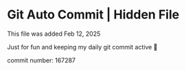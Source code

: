 # Git Auto Commit | Hidden File

This file was added Feb 12, 2025

Just for fun and keeping my daily git commit active 🤪

commit number: 167287
